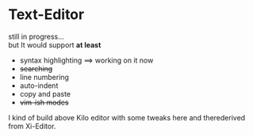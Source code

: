 # Text-Editor
still in progress...</br>but It would support **at least** 
* syntax highlighting ==> working on it now
* ~~searching~~
* line numbering
* auto-indent
* copy and paste
* ~~vim-ish modes~~

I kind of build above Kilo editor with some tweaks here and therederived from Xi-Editor.  
